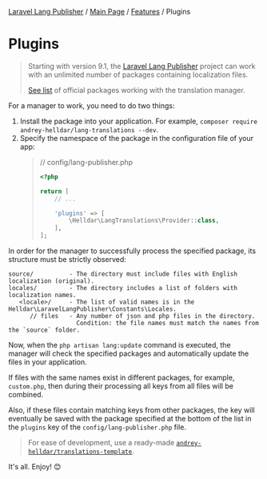 [Laravel Lang Publisher][link_source] / [Main Page](../../index.md) / [Features](../index.md) / Plugins

# Plugins

> Starting with version 9.1, the [Laravel Lang Publisher][link_source] project can work with an unlimited number of packages containing localization files.
>
> [See list](extensions.md) of official packages working with the translation manager.

For a manager to work, you need to do two things:

1. Install the package into your application. For example, `composer require andrey-helldar/lang-translations --dev`.
2. Specify the namespace of the package in the configuration file of your app:
   > // config/lang-publisher.php
   >
   > ```php
   > <?php
   > 
   > return [
   >     // ...
   > 
   >     'plugins' => [
   >         \Helldar\LangTranslations\Provider::class,
   >     ],
   > ];
   > ``` 

In order for the manager to successfully process the specified package, its structure must be strictly observed:

```
source/          - The directory must include files with English localization (original).
locales/         - The directory includes a list of folders with localization names.
   <locale>/     - The list of valid names is in the Helldar\LaravelLangPublisher\Constants\Locales.
      // files   - Any number of json and php files in the directory.
                   Condition: the file names must match the names from the `source` folder.
```

Now, when the `php artisan lang:update` command is executed, the manager will check the specified packages and automatically update the files in your application.

If files with the same names exist in different packages, for example, `custom.php`, then during their processing all keys from all files will be combined.

Also, if these files contain matching keys from other packages, the key will eventually be saved with the package specified at the bottom of the list in the `plugins` key of
the `config/lang-publisher.php` file.

> For ease of development, use a ready-made [`andrey-helldar/translations-template`](https://github.com/andrey-helldar/translations-template).

It's all. Enjoy! 😊

[link_source]:  https://github.com/andrey-helldar/laravel-lang-publisher
